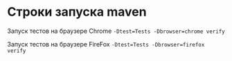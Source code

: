 # Cтроки запуска maven

Запуск тестов на браузере Chrome
```-Dtest=Tests -Dbrowser=chrome verify```

Запуск тестов на браузере FireFox
```-Dtest=Tests -Dbrowser=firefox verify```
